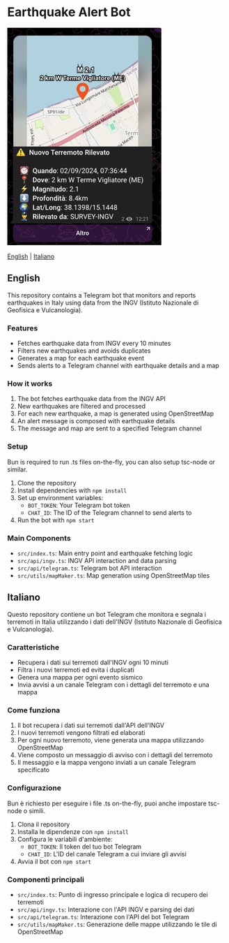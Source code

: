 # Earthquake Alert Bot

![Alt text](screenshot.png?raw=true "Telegram Message Example")


[English](#english) | [Italiano](#italiano)

## English

This repository contains a Telegram bot that monitors and reports earthquakes in Italy using data from the INGV (Istituto Nazionale di Geofisica e Vulcanologia).

### Features

- Fetches earthquake data from INGV every 10 minutes
- Filters new earthquakes and avoids duplicates
- Generates a map for each earthquake event
- Sends alerts to a Telegram channel with earthquake details and a map

### How it works

1. The bot fetches earthquake data from the INGV API
2. New earthquakes are filtered and processed
3. For each new earthquake, a map is generated using OpenStreetMap
4. An alert message is composed with earthquake details
5. The message and map are sent to a specified Telegram channel

### Setup

Bun is required to run .ts files on-the-fly, you can also setup tsc-node or similar.

1. Clone the repository
2. Install dependencies with `npm install`
3. Set up environment variables:
   - `BOT_TOKEN`: Your Telegram bot token
   - `CHAT_ID`: The ID of the Telegram channel to send alerts to
4. Run the bot with `npm start`

### Main Components

- `src/index.ts`: Main entry point and earthquake fetching logic
- `src/api/ingv.ts`: INGV API interaction and data parsing
- `src/api/telegram.ts`: Telegram bot API interaction
- `src/utils/mapMaker.ts`: Map generation using OpenStreetMap tiles

## Italiano

Questo repository contiene un bot Telegram che monitora e segnala i terremoti in Italia utilizzando i dati dell'INGV (Istituto Nazionale di Geofisica e Vulcanologia).

### Caratteristiche

- Recupera i dati sui terremoti dall'INGV ogni 10 minuti
- Filtra i nuovi terremoti ed evita i duplicati
- Genera una mappa per ogni evento sismico
- Invia avvisi a un canale Telegram con i dettagli del terremoto e una mappa

### Come funziona

1. Il bot recupera i dati sui terremoti dall'API dell'INGV
2. I nuovi terremoti vengono filtrati ed elaborati
3. Per ogni nuovo terremoto, viene generata una mappa utilizzando OpenStreetMap
4. Viene composto un messaggio di avviso con i dettagli del terremoto
5. Il messaggio e la mappa vengono inviati a un canale Telegram specificato

### Configurazione

Bun è richiesto per eseguire i file .ts on-the-fly, puoi anche impostare tsc-node o simili.

1. Clona il repository
2. Installa le dipendenze con `npm install`
3. Configura le variabili d'ambiente:
   - `BOT_TOKEN`: Il token del tuo bot Telegram
   - `CHAT_ID`: L'ID del canale Telegram a cui inviare gli avvisi
4. Avvia il bot con `npm start`

### Componenti principali

- `src/index.ts`: Punto di ingresso principale e logica di recupero dei terremoti
- `src/api/ingv.ts`: Interazione con l'API INGV e parsing dei dati
- `src/api/telegram.ts`: Interazione con l'API del bot Telegram
- `src/utils/mapMaker.ts`: Generazione delle mappe utilizzando le tile di OpenStreetMap